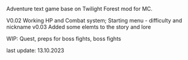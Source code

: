 Adventure text game base on Twilight Forest mod for MC.

V0.02 Working HP and Combat system; Starting menu - difficulty and nickname
v0.03 Added some elemts to the story and lore


WIP: Quest, preps for  boss fights, boss fights

last update: 13.10.2023